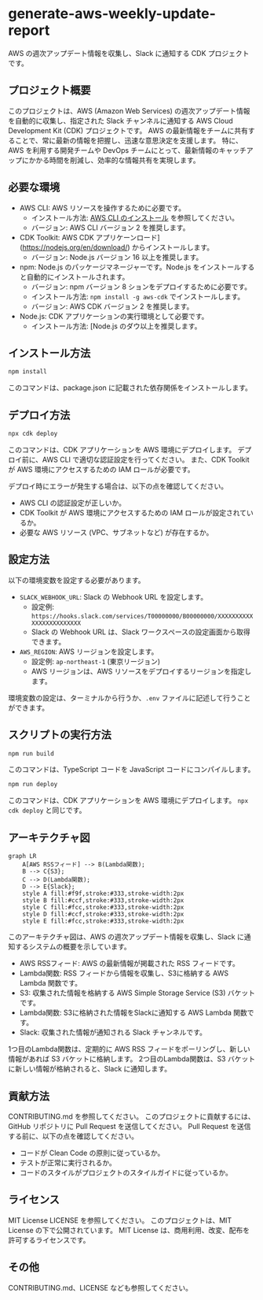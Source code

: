 # generate-aws-weekly-update-report

AWS の週次アップデート情報を収集し、Slack に通知する CDK プロジェクトです。

## プロジェクト概要

このプロジェクトは、AWS (Amazon Web Services) の週次アップデート情報を自動的に収集し、指定された Slack チャンネルに通知する AWS Cloud Development Kit (CDK) プロジェクトです。
AWS の最新情報をチームに共有することで、常に最新の情報を把握し、迅速な意思決定を支援します。
特に、AWS を利用する開発チームや DevOps チームにとって、最新情報のキャッチアップにかかる時間を削減し、効率的な情報共有を実現します。

## 必要な環境

- AWS CLI: AWS リソースを操作するために必要です。
  - インストール方法: [AWS CLI のインストール](https://docs.aws.amazon.com/cli/latest/userguide/install-cliv2.html) を参照してください。
  - バージョン: AWS CLI バージョン 2 を推奨します。
- CDK Toolkit: AWS CDK アプリケーンロード](https://nodejs.org/en/download/) からインストールします。
  - バージョン: Node.js バージョン 16 以上を推奨します。
- npm: Node.js のパッケージマネージャーです。Node.js をインストールすると自動的にインストールされます。
  - バージョン: npm バージョン 8 ションをデプロイするために必要です。
  - インストール方法: `npm install -g aws-cdk` でインストールします。
  - バージョン: AWS CDK バージョン 2 を推奨します。
- Node.js: CDK アプリケーションの実行環境として必要です。
  - インストール方法: [Node.js のダウ以上を推奨します。

## インストール方法

```bash
npm install
```

このコマンドは、package.json に記載された依存関係をインストールします。

## デプロイ方法

```bash
npx cdk deploy
```

このコマンドは、CDK アプリケーションを AWS 環境にデプロイします。
デプロイ前に、AWS CLI で適切な認証設定を行ってください。
また、CDK Toolkit が AWS 環境にアクセスするための IAM ロールが必要です。

デプロイ時にエラーが発生する場合は、以下の点を確認してください。

- AWS CLI の認証設定が正しいか。
- CDK Toolkit が AWS 環境にアクセスするための IAM ロールが設定されているか。
- 必要な AWS リソース (VPC、サブネットなど) が存在するか。

## 設定方法

以下の環境変数を設定する必要があります。

- `SLACK_WEBHOOK_URL`: Slack の Webhook URL を設定します。
  - 設定例: `https://hooks.slack.com/services/T00000000/B00000000/XXXXXXXXXXXXXXXXXXXXXXXX`
  - Slack の Webhook URL は、Slack ワークスペースの設定画面から取得できます。
- `AWS_REGION`: AWS リージョンを設定します。
  - 設定例: `ap-northeast-1` (東京リージョン)
  - AWS リージョンは、AWS リソースをデプロイするリージョンを指定します。

環境変数の設定は、ターミナルから行うか、`.env` ファイルに記述して行うことができます。

## スクリプトの実行方法

```bash
npm run build
```

このコマンドは、TypeScript コードを JavaScript コードにコンパイルします。

```bash
npm run deploy
```

このコマンドは、CDK アプリケーションを AWS 環境にデプロイします。
`npx cdk deploy` と同じです。

## アーキテクチャ図

```mermaid
graph LR
    A[AWS RSSフィード] --> B(Lambda関数);
    B --> C{S3};
    C --> D(Lambda関数);
    D --> E{Slack};
    style A fill:#f9f,stroke:#333,stroke-width:2px
    style B fill:#ccf,stroke:#333,stroke-width:2px
    style C fill:#fcc,stroke:#333,stroke-width:2px
    style D fill:#ccf,stroke:#333,stroke-width:2px
    style E fill:#fcc,stroke:#333,stroke-width:2px
```

このアーキテクチャ図は、AWS の週次アップデート情報を収集し、Slack に通知するシステムの概要を示しています。

- AWS RSSフィード: AWS の最新情報が掲載された RSS フィードです。
- Lambda関数: RSS フィードから情報を収集し、S3に格納する AWS Lambda 関数です。
- S3: 収集された情報を格納する AWS Simple Storage Service (S3) バケットです。
- Lambda関数: S3に格納された情報をSlackに通知する AWS Lambda 関数です。
- Slack: 収集された情報が通知される Slack チャンネルです。

1つ目のLambda関数は、定期的に AWS RSS フィードをポーリングし、新しい情報があれば S3 バケットに格納します。
2つ目のLambda関数は、S3 バケットに新しい情報が格納されると、Slack に通知します。

## 貢献方法

CONTRIBUTING.md を参照してください。
このプロジェクトに貢献するには、GitHub リポジトリに Pull Request を送信してください。
Pull Request を送信する前に、以下の点を確認してください。

- コードが Clean Code の原則に従っているか。
- テストが正常に実行されるか。
- コードのスタイルがプロジェクトのスタイルガイドに従っているか。

## ライセンス

MIT License
LICENSE を参照してください。
このプロジェクトは、MIT License の下で公開されています。
MIT License は、商用利用、改変、配布を許可するライセンスです。

## その他

CONTRIBUTING.md、LICENSE なども参照してください。
